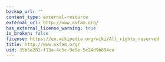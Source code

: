```yaml
---
backup_url: ''
content_type: external-resource
external_url: http://www.oxfam.org/
has_external_license_warning: true
is_broken: false
license: https://en.wikipedia.org/wiki/All_rights_reserved
title: http://www.oxfam.org/
uid: 35b5a201-f13a-4c5c-9e6e-5c24d9b694ca
---
```

